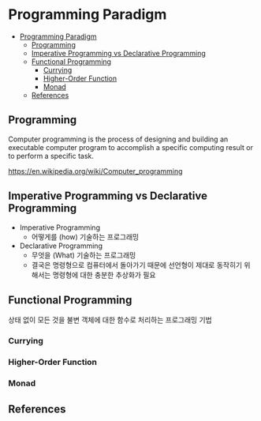 # Programming Paradigm

- [Programming Paradigm](#programming-paradigm)
  - [Programming](#programming)
  - [Imperative Programming vs Declarative Programming](#imperative-programming-vs-declarative-programming)
  - [Functional Programming](#functional-programming)
    - [Currying](#currying)
    - [Higher-Order Function](#higher-order-function)
    - [Monad](#monad)
  - [References](#references)

## Programming

Computer programming is the process of designing and building an executable computer program to accomplish a specific computing result or to perform a specific task.

https://en.wikipedia.org/wiki/Computer_programming

## Imperative Programming vs Declarative Programming

- Imperative Programming
  - 어떻게를 (how) 기술하는 프로그래밍
- Declarative Programming
  - 무엇을 (What) 기술하는 프로그래밍
  - 결국은 명령형으로 컴퓨터에서 돌아가기 때문에 선언형이 제대로 동작히기 위해서는 명령형에 대한 충분한 추상화가 필요

## Functional Programming

상태 없이 모든 것을 불변 객체에 대한 함수로 처리하는 프로그래밍 기법

### Currying

### Higher-Order Function

### Monad

## References
